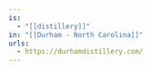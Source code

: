 ```yaml
---
is:
  - "[[distillery]]"
in: "[[Durham - North Carolina]]"
urls:
  - https://durhamdistillery.com/
---
```

